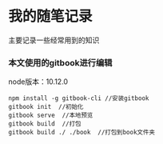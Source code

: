 # 我的随笔记录

主要记录一些经常用到的知识

### 本文使用的gitbook进行编辑

node版本：10.12.0
```
npm install -g gitbook-cli //安装gitbook
gitbook init  //初始化
gitbook serve  //本地预览
gitbook build  //打包
gitbook build ./ ./book  //打包到book文件夹
```